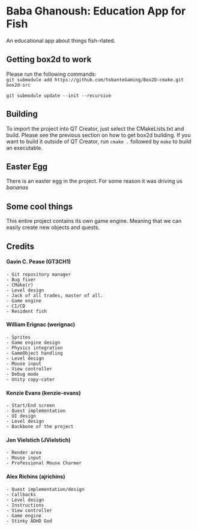 # Baba Ghanoush: Education App for Fish
An educational app about things fish-rlated.

## Getting box2d to work
Please run the following commands:   
`git submodule add https://github.com/tobanteGaming/Box2D-cmake.git box2d-src`

`git submodule update --init --recursive`

## Building
To import the project into QT Creator, just select the CMakeLists.txt and build. Please see the previous 
section on how to get box2d building.
If you want to build it outside of QT Creator, run `cmake .` followed by `make` to build an executable.

## Easter Egg
There is an easter egg in the project. For some reason it was driving us *bananas*

## Some cool things
This entire project contains its own game engine. Meaning that we can easily create new objects and quests.

## Credits
#### Gavin C. Pease (GT3CH1)
	- Git repository manager
	- Bug fixer
	- CMake(r)
	- Level design
	- Jack of all trades, master of all.
	- Game engine
	- CI/CD
	- Resident fish
#### William Erignac (werignac)
	- Sprites
	- Game engine design
	- Physics integration
	- GameObject handling
	- Level design
	- Mouse input
	- View controller
	- Debug mode
	- Unity copy-cater
#### Kenzie Evans (kenzie-evans)
	- Start/End screen
	- Quest implementation
	- UI design
	- Level design
	- Backbone of the project
#### Jon Vielstich (JVielstich)
	- Render area
	- Mouse input
	- Professional Mouse Charmer
#### Alex Richins (ajrichins)
	- Quest implementation/design
	- Callbacks
	- Level design
	- Instructions
	- View controller
	- Game engine
	- Stinky ADHD God

